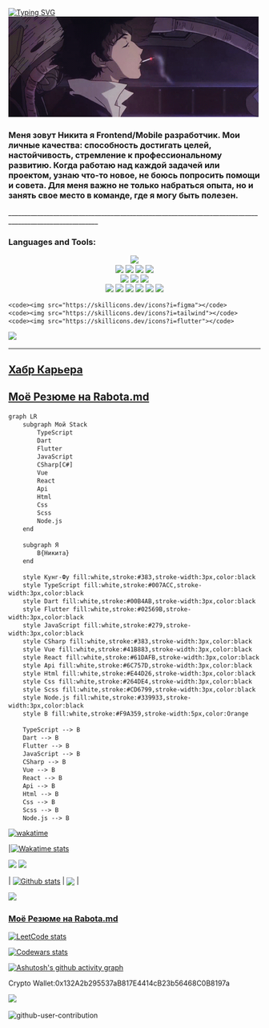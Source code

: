 
[![Typing SVG](https://readme-typing-svg.herokuapp.com?font=Roboto&duration=8000&pause=2000&color=F70000&center=true&vCenter=true&width=850&height=100&lines=Приветствую😊+на+своем+gitHub+профиле💥+Я+Junior+Frontend+Developer🗾)](https://git.io/typing-svg)
 </br>
[![Header](https://github.com/424Nkita-Csharsfta4/424Nkita-Csharsfta4/blob/main/424Nkita-Csharsfta4-main/assets/1.gif )](https://vk.com/php1234python)

<h3>Меня зовут Никита я Frontend/Mobile разработчик.
Мои личные качества: способность достигать целей, настойчивость, стремление к профессиональному развитию.
Когда работаю над каждой задачей или проектом, узнаю что-то новое, не боюсь попросить помощи и совета.
Для меня важно не только набраться опыта, но и занять свое место в команде, где я могу быть полезен.</h3>
__________________________________________________________________________________________________________

### Languages and Tools:
<p align="center">
  <code><img width="5%" src="https://raw.githubusercontent.com/yurijserrano/Github-Profile-Readme-Logos/f994c418a134b58c4aec11152f6a4a33fa89da26/text%20editors/vscode.svg"></code>
 </br>
  <code><img width="5%" src="https://raw.githubusercontent.com/yurijserrano/Github-Profile-Readme-Logos/f994c418a134b58c4aec11152f6a4a33fa89da26/others/html.svg"></code>
  <code><img width="5%" src="https://raw.githubusercontent.com/yurijserrano/Github-Profile-Readme-Logos/f994c418a134b58c4aec11152f6a4a33fa89da26/others/css.svg"></code>
  <code><img width="5%" src="https://raw.githubusercontent.com/yurijserrano/Github-Profile-Readme-Logos/f994c418a134b58c4aec11152f6a4a33fa89da26/programming%20languages/c%23.svg"></code>
  <code><img width="5%" src="https://raw.githubusercontent.com/yurijserrano/Github-Profile-Readme-Logos/f994c418a134b58c4aec11152f6a4a33fa89da26/programming%20languages/javascript.svg"></code></br>
   <code><img width="5%" src="https://raw.githubusercontent.com/yurijserrano/Github-Profile-Readme-Logos/master/programming%20languages/php.png"></code>
     <code><img width="5%" src="https://raw.githubusercontent.com/yurijserrano/Github-Profile-Readme-Logos/f994c418a134b58c4aec11152f6a4a33fa89da26/frameworks/nodejs.svg"></code>
  <code><img width="5%" src="https://raw.githubusercontent.com/yurijserrano/Github-Profile-Readme-Logos/f994c418a134b58c4aec11152f6a4a33fa89da26/frameworks/vuejs.svg"></code></br>
 <code><img width="5%" src="https://raw.githubusercontent.com/yurijserrano/Github-Profile-Readme-Logos/f994c418a134b58c4aec11152f6a4a33fa89da26/frameworks/boostrap.svg"></code>
     <code><img width="5%" src="https://raw.githubusercontent.com/yurijserrano/Github-Profile-Readme-Logos/f994c418a134b58c4aec11152f6a4a33fa89da26/frameworks/jquery.svg"></code>
   <code><img width="5%" src="https://raw.githubusercontent.com/yurijserrano/Github-Profile-Readme-Logos/f994c418a134b58c4aec11152f6a4a33fa89da26/databases/mysql.svg"></code>
   <code><img src="https://skillicons.dev/icons?i=react"></code>
   <code><img src="https://skillicons.dev/icons?i=ts"></code>
     <code><img src="https://skillicons.dev/icons?i=next"></code>
   
    <code><img src="https://skillicons.dev/icons?i=figma"></code> 
    <code><img src="https://skillicons.dev/icons?i=tailwind"></code>
    <code><img src="https://skillicons.dev/icons?i=flutter"></code> 
<code><img src="https://skillicons.dev/icons?i=dart"></code> 
</p>

__________________________________________________________________________________________________________

<h2><a href="https://career.habr.com/424nkita-csharsfta4">Хабр Карьера<a/></h2>

<h2><a href="https://www.rabota.md/ru/resume/it/378901">Моё Резюме на Rabota.md</a></h2>

```mermaid
graph LR
    subgraph Мой Stack
        TypeScript
        Dart
        Flutter
        JavaScript
        CSharp[C#]
        Vue
        React
        Api
        Html
        Css
        Scss
        Node.js
    end

    subgraph Я
        B{Никита}
    end

    style Кунг-Фу fill:white,stroke:#383,stroke-width:3px,color:black
    style TypeScript fill:white,stroke:#007ACC,stroke-width:3px,color:black
    style Dart fill:white,stroke:#00B4AB,stroke-width:3px,color:black
    style Flutter fill:white,stroke:#02569B,stroke-width:3px,color:black
    style JavaScript fill:white,stroke:#279,stroke-width:3px,color:black
    style CSharp fill:white,stroke:#383,stroke-width:3px,color:black
    style Vue fill:white,stroke:#41B883,stroke-width:3px,color:black
    style React fill:white,stroke:#61DAFB,stroke-width:3px,color:black
    style Api fill:white,stroke:#6C757D,stroke-width:3px,color:black
    style Html fill:white,stroke:#E44D26,stroke-width:3px,color:black
    style Css fill:white,stroke:#264DE4,stroke-width:3px,color:black
    style Scss fill:white,stroke:#CD6799,stroke-width:3px,color:black
    style Node.js fill:white,stroke:#339933,stroke-width:3px,color:black
    style B fill:white,stroke:#F9A359,stroke-width:5px,color:Orange

    TypeScript --> B
    Dart --> B
    Flutter --> B
    JavaScript --> B
    CSharp --> B
    Vue --> B
    React --> B
    Api --> B
    Html --> B
    Css --> B
    Scss --> B
    Node.js --> B

```

[![wakatime](https://wakatime.com/badge/user/cf2e46aa-fc31-44e5-8e73-04b1a4814573.svg)](https://wakatime.com/@cf2e46aa-fc31-44e5-8e73-04b1a4814573)

|[![Wakatime stats](https://github-readme-stats.vercel.app/api/wakatime?username=it_mems&theme=radical&layout=compact)](https://wakatime.com/it_mems)

![](http://github-profile-summary-cards.vercel.app/api/cards/most-commit-language?username=424Nkita-Csharsfta4&theme=github_dark)
![](https://github-profile-summary-cards.vercel.app/api/cards/repos-per-language?username=424Nkita-Csharsfta4&theme=github_dark)

| <a href="https://github.com/424Nkita-Csharsfta4/github-readme-stats"><img align="center" src="https://github-readme-stats.vercel.app/api?username=424Nkita-Csharsfta4&theme=dark&show_icons=true&include_all_commits=true&hide_border=true" alt="Github stats" /></a> | <a href="https://github.com/424Nkita-Csharsfta4/github-readme-stats"><img align="center" src="https://github-readme-stats.vercel.app/api/top-langs/?username=424Nkita-Csharsfta4&layout=compact&hide_border=true&theme=dark" /></a> |

![](https://github-profile-summary-cards.vercel.app/api/cards/profile-details?username=424Nkita-Csharsfta4&theme=radical)

<h3><a href="https://www.rabota.md/ru/resume/it/378901">Моё Резюме на Rabota.md</a></h3>

[![LeetCode stats](https://leetcode-stats-six.vercel.app/?username=Nikita_Dev&theme=dark)](https://leetcode.com/Nikita_Dev/)

[![Codewars stats](https://www.codewars.com/users/424Nkita-Csharsfta4/badges/large)](https://www.codewars.com/users/424Nkita-Csharsfta4)

[![Ashutosh's github activity graph](https://github-readme-activity-graph.vercel.app/graph?username=424Nkita-Csharsfta4&bg_color=070807&color=c9ff33&line=44ee47&point=d31212&area=true&hide_border=true)](https://github.com/ashutosh00710/github-readme-activity-graph)

<p>Crypto Wallet:0x132A2b295537aB817E4414cB23b56468C0B8197a</p>

<img src="https://media4.giphy.com/media/EsK5rLzC0B8iI/giphy.gif?cid=ecf05e47sst23my7md5qsm0e1nczouxl1eoi74ejmmcormo8&ep=v1_gifs_related&rid=giphy.gif&ct=g"/>

![github-user-contribution](https://user-images.githubusercontent.com/103760832/201751006-e2a8188c-f1aa-4364-8b43-b652950028e9.svg)




